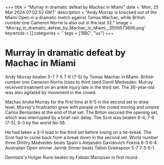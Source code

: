 +++
title = "Murray in dramatic defeat by Machac in Miami"
date = 'Mon, 25 Mar 2024 07:02:52 GMT'
description = "Andy Murray is knocked out of the Miami Open in a dramatic match against Tomas Machac, while British number one Cameron Norrie is also out in the last 32."
image = 'Murray_in_dramatic_defeat_by_Machac_in_Miami__3506573606.png'
keywrods =  []
categories = ''
tags = ['BBC', "us"]
+++

# Murray in dramatic defeat by Machac in Miami

Andy Murray beaten 5-7 7-5 7-6 (7-5) by Tomas Machac in Miami.
British number one Cameron Norrie loses to third seed Daniil Medvedev.
Murray received treatment on an ankle injury late in the third set.
The 36-year-old was also agitated by movement in the crowd.

Machac broke Murray for the first time at 6-5 in the second set to draw level.
Murray's frustration grew with people in the crowd moving and umpire Carlos Bernardes at the end of that set.
The Briton secured the opening set, which was interrupted by a brief rain delay.
The Scot was beaten 6-4, 7-6 (7-5), 6-3 by the world No 58.

He had taken a 3-0 lead in the third set before losing on a tie-break.
The Scot had to come back from a break down in the second set.
World number three Dmitry Medvedev beats Spain<bb>'s Alejandro Davidovich Fokina 6-3 6-4.
Australian Open winner Jannik Sinner beats Tallon Griekspoor 5-7 7-5 6-1.

Denmark's Holger Rune beaten by Fabian Marozsan in first round.


